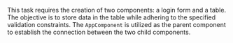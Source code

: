 This task requires the creation of two components: a login form and a table. The objective is to store data in the table while adhering to the specified validation constraints. The `AppComponent` is utilized as the parent component to establish the connection between the two child components.